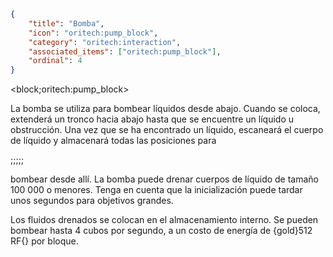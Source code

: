 ```json
{
	"title": "Bomba",
	"icon": "oritech:pump_block",
	"category": "oritech:interaction",
	"associated_items": ["oritech:pump_block"],
	"ordinal": 4
}
```

<block;oritech:pump_block>

La bomba se utiliza para bombear líquidos desde abajo. Cuando se coloca, extenderá un tronco hacia abajo hasta que se encuentre un líquido u obstrucción. Una vez que se ha encontrado un líquido, escaneará el cuerpo de líquido y almacenará todas las posiciones para

;;;;;

bombear desde allí. La bomba puede drenar cuerpos de líquido de tamaño 100 000 o menores. Tenga en cuenta que la inicialización puede tardar unos segundos para objetivos grandes.

Los fluidos drenados se colocan en el almacenamiento interno. Se pueden bombear hasta 4 cubos por segundo, a un costo de energía de {gold}512 RF{} por bloque.
